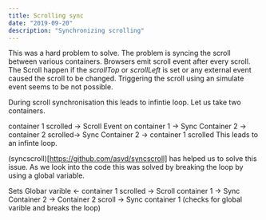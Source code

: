 ```yaml
---
title: Scrolling sync
date: "2019-09-20"
description: "Synchronizing scrolling"
---
```


This was a hard problem to solve. The problem is syncing the scroll between various containers. Browsers emit scroll event after every scroll. The Scroll happen if  the *scrollTop* or *scrollLeft* is set  or any external event caused the scroll to be changed. Triggering the scroll using an simulate event seems to be not possible.

During scroll synchronisation this leads to infintie loop. Let us take two containers.

container 1  scrolled -> Scroll Event on container 1 -> Sync Container 2 -> container 2  scrolled-> Sync Container 2 -> container 1  scrolled 
This leads to an infinte loop. 

(syncscroll)[https://github.com/asvd/syncscroll] has helped us to solve this issue. As we look into the code this was solved by breaking the loop by using a global variable.

Sets Globar varible <- container 1  scrolled -> Scroll container 1 -> Sync Container 2 ->  Container 2 scroll -> Sync container 1 (checks for global varible and breaks the loop)  